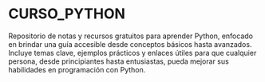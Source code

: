 <picture>
  <source media="(prefers-color-scheme: dark)" srcset="https://user-images.githubusercontent.com/25423296/163456776-7f95b81a-f1ed-45f7-b7ab-8fa810d529fa.png">
</picture>

# CURSO_PYTHON
Repositorio de notas y recursos gratuitos para aprender Python, enfocado en brindar una guía accesible desde conceptos básicos hasta avanzados. Incluye temas clave, ejemplos prácticos y enlaces útiles para que cualquier persona, desde principiantes hasta entusiastas, pueda mejorar sus habilidades en programación con Python.
